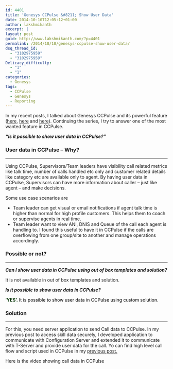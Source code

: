 ```yaml
---
id: 4401
title: 'Genesys CCPulse &#8211; Show User Data'
date: 2014-10-10T12:05:12+01:00
author: lakshmikanth
excerpt: |
layout: post
guid: http://www.lakshmikanth.com/?p=4401
permalink: /2014/10/10/genesys-ccpulse-show-user-data/
dsq_thread_id:
  - "3102975959"
  - "3102975959"
Delicacy_difficulty:
  - "1"
  - "1"
categories:
  - Genesys
tags:
  - CCPulse
  - Genesys
  - Reporting
---
```

In my recent posts, I talked about Genesys CCPulse and its powerful feature (<a title="CCPulse – Very powerful but less popular feature" href="http://www.lakshmikanth.com/most-powerful-and-less-popular-feature-in-ccpulse/" target="_blank" rel="noopener noreferrer">here</a>, <a title="Genesys CCPulse – How to show when agent logged in?" href="http://www.lakshmikanth.com/genesys-ccpulse-logged-in/" target="_blank" rel="noopener noreferrer">here</a> and <a title="Genesys CCPulse – access skill details securely" href="http://www.lakshmikanth.com/genesys-ccpulse-access-skill-details-securely/" target="_blank" rel="noopener noreferrer">here</a>). Continuing the series, I try to answer one of the most wanted feature in CCPulse.

**_&#8220;Is it possible to show user data in CCPulse?&#8221;_**

### User data in CCPulse &#8211; Why?

* * *

Using CCPulse, Supervisors/Team leaders have visibility call related metrics like talk time, number of calls handled etc only and customer related details like category etc are available only to agent. By having user data in CCPulse, Supervisors can have more information about caller &#8211; just like agent &#8211; and make decisions.

Some use case scenarios are

  * Team leader can get visual or email notifications if agent talk time is higher than normal for high profile customers. This helps them to coach or supervise agents in real time.
  * Team leader want to view ANI, DNIS and Queue of the call each agent is handling to. I found this useful to have it in CCPulse if the calls are overflowing from one group/site to another and manage operations accordingly.

### Possible or not?

* * *

<p style="text-align: left;">
  <strong><em>Can I show user data in CCPulse using out of box templates and solution?</em></strong>
</p>

It is not available in out of box templates and solution.

**_Is it possible to show user data in CCPulse?_**

<span style="color: #003300;">&#8216;</span><span style="color: #008000;"><strong><span style="color: #003300;">YES&#8217;.</span> </strong><span style="color: #000000;">It is possible to show user data in CCPulse using custom solution.</span></span>

### Solution

* * *

For this, you need server application to send Call data to CCPulse. In my previous post to access skill data securely, I developed application to communicate with Configuration Server and extended it to communicate with T-Server and provide user data for the call. Yo can find high level call flow and script used in CCPulse in my [previous post.](http://www.lakshmikanth.com/genesys-ccpulse-access-skill-details-securely/ "Genesys CCPulse – access skill details securely")

Here is the video showing call data in CCPulse



&nbsp;